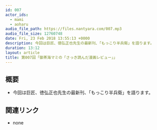 ```yaml
---
id: 007
actor_ids:
  - mami
  - aoharu
audio_file_path: https://files.nantyara.com/007.mp3
audio_file_size: 12760748
date: Fri, 23 Feb 2018 13:55:13 +0000
description: 今回は巨匠、徳弘正也先生の最新刊、「もっこり半兵衛」を語ります。
duration: 13:12
layout: article
title: 第007回「御茶海マミの「さっき読んだ漫画レビュー」」
---
```

## 概要

* 今回は巨匠、徳弘正也先生の最新刊、「もっこり半兵衛」を語ります。

## 関連リンク

* none
